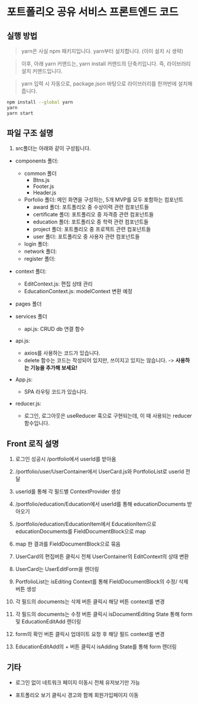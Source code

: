 # 포트폴리오 공유 서비스 프론트엔드 코드

## 실행 방법

> yarn은 사실 npm 패키지입니다. yarn부터 설치합니다. (이미 설치 시 생략)

> 이후, 아래 yarn 커맨드는, yarn install 커맨드의 단축키입니다. 즉, 라이브러리 설치 커맨드입니다.

> yarn 입력 시 자동으로, package.json 바탕으로 라이브러리를 한꺼번에 설치해 줍니다.

```bash
npm install --global yarn
yarn
yarn start
```

## 파일 구조 설명

1. src폴더는 아래와 같이 구성됩니다.

- components 폴더:

  - common 폴더
    - Btns.js
    - Footer.js
    - Header.js
  - Porfolio 폴더: 메인 화면을 구성하는, 5개 MVP를 모두 포함하는 컴포넌트
    - award 폴더: 포트폴리오 중 수상이력 관련 컴포넌트들
    - certificate 폴더: 포트폴리오 중 자격증 관련 컴포넌트들
    - education 폴더: 포트폴리오 중 학력 관련 컴포넌트들
    - project 폴더: 포트폴리오 중 프로젝트 관련 컴포넌트들
    - user 폴더: 포트폴리오 중 사용자 관련 컴포넌트들
  - login 폴더:
  - network 폴더:
  - register 폴더:

- context 폴더:
  - EditContext.js: 편집 상태 관리
  - EducationContext.js: modelContext 변환 예정
- pages 폴더
- services 폴더
  - api.js: CRUD db 연결 함수
- api.js:
  - axios를 사용하는 코드가 있습니다.
  - delete 함수는 코드는 작성되어 있지만, 쓰이지고 있지는 않습니다. -> **사용하는 기능을 추가해 보세요!**
- App.js:
  - SPA 라우팅 코드가 있습니다.
- reducer.js:
  - 로그인, 로그아웃은 useReducer 훅으로 구현되는데, 이 때 사용되는 reducer 함수입니다.

## Front 로직 설명

1. 로그인 성공시 /portfolio에서 userId를 받아옴

2. /portfolio/user/UserContainer에서 UserCard.js와 PortfolioList로 userId 전달

3. userId를 통해 각 필드별 ContextProvider 생성

4. /portfolio/education/Education에서 userId를 통해 educationDocuments 받아오기

5. /portfolio/education/EducationItem에서 EducationItem으로 educationDocuments를 FieldDocumentBlock으로 map

6. map 한 결과를 FieldDocumentBlock으로 묶음

7. UserCard의 편집버튼 클릭시 전체 UserContainer의 EditContext의 상태 변환

8. UserCard는 UserEditForm을 렌더링

9. PortfolioList는 isEditing Context를 통해 FieldDocumentBlock의 수정/ 삭제 버튼 생성

10. 각 필드의 documents는 삭제 버튼 클릭시 해당 버튼 context를 변경

11. 각 필드의 documents는 수정 버튼 클릭시 isDocumentEditing State 통해 form 및 EducationEditAdd 렌더링

12. form의 확인 버튼 클릭시 업데이트 요청 후 해당 필드 context를 변경

13. EducationEditAdd의 + 버튼 클릭시 isAdding State를 통해 form 렌더링

## 기타

- 로그인 없이 네트워크 페이지 이동시 전체 유저보기만 가능

- 포트폴리오 보기 클릭시 경고와 함께 회원가입페이지 이동
